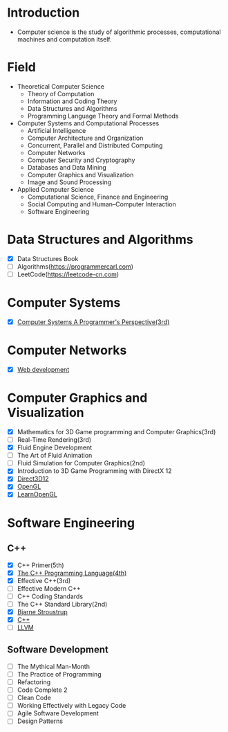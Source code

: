 # Introduction
 - Computer science is the study of algorithmic processes, computational machines and computation itself.

# Field
- Theoretical Computer Science
    - Theory of Computation
    - Information and Coding Theory
    - Data Structures and Algorithms
    - Programming Language Theory and Formal Methods
- Computer Systems and Computational Processes
    - Artificial Intelligence
    - Computer Architecture and Organization
    - Concurrent, Parallel and Distributed Computing
    - Computer Networks
    - Computer Security and Cryptography
    - Databases and Data Mining
    - Computer Graphics and Visualization 
    - Image and Sound Processing
- Applied Computer Science
    - Computational Science, Finance and Engineering
    - Social Computing and Human–Computer Interaction
    - Software Engineering

# Data Structures and Algorithms
- [x] Data Structures Book
- [ ] Algorithms(https://programmercarl.com)
- [ ] LeetCode(https://leetcode-cn.com)

# Computer Systems
- [x] [Computer Systems A Programmer's Perspective(3rd)](http://csapp.cs.cmu.edu/3e/home.html)

# Computer Networks
- [x] [Web development](https://www.youtube.com/watch?v=VfGW0Qiy2I0)

# Computer Graphics and Visualization
- [x] Mathematics for 3D Game programming and Computer Graphics(3rd)
- [ ] Real-Time Rendering(3rd)
- [x] Fluid Engine Development
- [ ] The Art of Fluid Animation
- [ ] Fluid Simulation for Computer Graphics(2nd)
- [x] Introduction to 3D Game Programming with DirectX 12
- [x] [Direct3D12](https://docs.microsoft.com/en-us/windows/win32/direct3d12/direct3d-12-graphics)
- [x] [OpenGL](https://www.khronos.org/opengl/)
- [x] [LearnOpenGL](https://learnopengl.com)
 
# Software Engineering
## C++
- [x] C++ Primer(5th)
- [x] [The C++ Programming Language(4th)](https://www.stroustrup.com/4th.html)
- [x] Effective C++(3rd)
- [ ] Effective Modern C++
- [ ] C++ Coding Standards
- [ ] The C++ Standard Library(2nd)
- [x] [Bjarne Stroustrup](https://www.stroustrup.com)
- [x] [C++](https://isocpp.org)
- [ ] [LLVM](https://www.llvm.org)
## Software Development
- [ ] The Mythical Man-Month
- [ ] The Practice of Programming
- [ ] Refactoring
- [ ] Code Complete 2
- [ ] Clean Code
- [ ] Working Effectively with Legacy Code
- [ ] Agile Software Development
- [ ] Design Patterns
